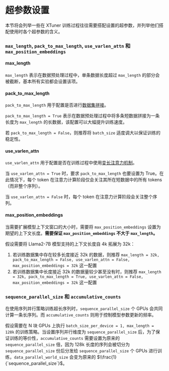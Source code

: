 # 超参数设置

本节将会列举一些在 XTuner 训练过程往往需要搭配设置的超参数，并列举他们搭配使用时各个超参数的含义。

### `max_length`, `pack_to_max_length`, `use_varlen_attn` 和 `max_position_embeddings`

#### max_length

`max_length` 表示在数据预处理过程中，单条数据长度超过 `max_length` 的部分会被截断，基本所有实验都会设置该项。

#### pack_to_max_length

`pack_to_max_length` 用于配置是否进行[数据集拼接](../accelerate/pack_to_max_length.md)。

`pack_to_max_length = True` 表示在数据预处理过程中将多条短数据拼接为一条长度为 `max_length` 的长数据，该配置可以大幅提升训练速度。

若 `pack_to_max_length = False`，则推荐将 `batch_size` 适度调大以保证训练的稳定性。

#### use_varlen_attn

`use_varlen_attn` 用于配置是否在训练过程中使用[变长注意力机制](../accelerate/varlen_flash_attn.md)。

当 `use_varlen_attn = True` 时，要求 `pack_to_max_length` 也要设置为 True。在此情况下，每个 token 在注意力计算阶段仅会关注其所在短数据中的所有 tokens （而非整个序列）。

当 `use_varlen_attn = False` 时，每个 token 在注意力计算阶段会关注整个序列。

#### max_position_embeddings

当需要扩展模型上下文窗口的大小时，需要将 `max_position_embeddings` 设置为期望的上下文长度。**需要保证 `max_position_embeddings` 不大于 `max_length`。**

假设需要将 Llama2-7B 模型支持的上下文长度自 4k 拓展为 32k：

1. 若训练数据集中存在较多长度接近 32k 的数据，则推荐 `max_length = 32k, pack_to_max_length = False, use_varlen_attn = False, max_position_embeddings = 32k` 这一配置
2. 若训练数据集中长度接近 32k 的数据量较少甚至没有时，则推荐 `max_length = 32k, pack_to_max_length = True, use_varlen_attn = False, max_position_embeddings = 32k` 这一配置

### `sequence_parallel_size` 和 `accumulative_counts`

在使用序列并行策略训练超长序列时，`sequence_parallel_size` 个 GPUs 会共同计算一条长序列。而 `accumulative_counts` 则用于控制模型参数更新的频率。

假设需要在 N 块 GPUs 上执行 `batch_size_per_device = 1, max_length = 128k` 的训练策略。当设置序列并行维度为 `sequence_parallel_size` 后，为了保证训练的等价性，`accumulative_counts` 需要设置为原来的 `sequence_parallel_size` 倍，因为 128k 长度的序列会被切分为 `sequence_parallel_size` 份后分发给 `sequence_parallel_size` 个 GPUs 进行训练，`data_parallel_world_size` 会变为原来的 $\\frac{1}{`sequence_parallel_size`}$。
